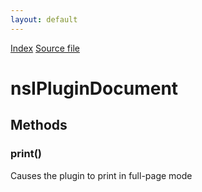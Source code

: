 ```yaml
---
layout: default
---
```

<div id='links'><a href="../index.html">Index</a>
<a href="http://dxr.mozilla.org/mozilla-central/source/dom/plugins/base/nsIPluginDocument.idl">Source file</a>
</div>

# nsIPluginDocument #

## Methods ##

### print() ###
  
Causes the plugin to print in full-page mode  
  
